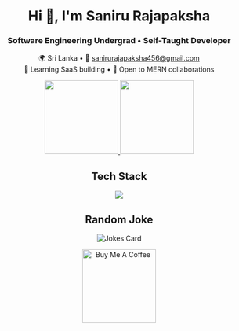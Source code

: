 <h1 align="center">Hi 👋, I'm Saniru Rajapaksha</h1>
<h3 align="center">Software Engineering Undergrad • Self-Taught Developer</h3>

<p align="center">
  🌍 Sri Lanka • 📧 <a href="mailto:sanirurajapaksha456@gmail.com">sanirurajapaksha456@gmail.com</a><br>
  🧠 Learning SaaS building • 🤝 Open to MERN collaborations
</p>



<p align="center">
  <a href="https://github.com/sanirurajapaksha">
    <img src="https://github-readme-stats.vercel.app/api?username=sanirurajapaksha&show_icons=true&title_color=0891b2&text_color=ffffff&icon_color=0891b2&bg_color=1c1917&hide_border=true" height="150"/>
  </a>
  <a href="https://github.com/sanirurajapaksha">
    <img src="https://github-readme-streak-stats.herokuapp.com?user=sanirurajapaksha&stroke=ffffff&background=1c1917&ring=0891b2&fire=0891b2&currStreakNum=ffffff&currStreakLabel=0891b2&sideNums=ffffff&sideLabels=ffffff&dates=ffffff&hide_border=true" height="150"/>
  </a>
</p>



<h2 align="center">Tech Stack</h2>
<p align="center">
  <img src="https://skillicons.dev/icons?i=react,redux,tailwind,js,html,css,flutter,dart,nodejs,python,mongodb,gatsby,gcp,heroku" />
</p>



<h2 align="center">Random Joke</h2>
<p align="center">
  <img src="https://readme-jokes.vercel.app/api" alt="Jokes Card"/>
</p>


<p align="center">
  <a href="https://www.buymeacoffee.com/snru">
    <img src="https://cdn.buymeacoffee.com/buttons/v2/default-yellow.png" width="150" alt="Buy Me A Coffee"/>
  </a>
</p>

